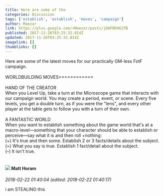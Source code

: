 ```yaml
---
title: Here are some of the
categories: Discussion
tags: ['establish', 'establish', 'moves', 'campaign']
author: Maezar
link: https://plus.google.com/+Maezar/posts/jDAFRD462TB
published: 2017-11-26T03:25:32.014Z
updated: 2017-11-26T03:25:32.014Z
imagelink: []
thumblinks: []
---
```


Here are some of the latest moves for our practically GM-less FotF campaign. <br /><br />WORLDBUILDING MOVES============<br /><br />HAND OF THE CREATOR<br />When you Level Up, take a turn at the Microscope game that interacts with our campaign world. You may create a period, event, or scene. Every five levels, you get a double turn, as if you were the &quot;lens&quot;, and every other player at the table gets to follow you with a turn of their own. <br /> <br />A FANTASTIC WORLD <br />When you want to establish something about the game world that&#39;s at a macro-level—something that your character should be able to establish or perceive—say what it is and then roll +nothing: <br />(+) It&#39;s true and then some. Establish 2 or 3 facts/details about the subject.<br />(=) What you say is true. Establish 1 fact/detail about the subject.<br />(–) It isn&#39;t true. <br /><br />
<div id='comment z125ifmpasy3vlfjw04chvw4ylynyvezufg'>
  <h4><img src='{{site.baseurl}}//images/avatars/105472060898626050077_photo.jpg'> Matt Horam</h4>
      <p><cite>2018-02-22 01:40:04 (edited: 2018-02-22 01:40:17)</cite></p>
        <p>i am STEALING this</p>
</div>
        
